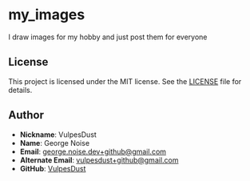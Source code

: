 
# my_images

I draw images for my hobby and just post them for everyone


## License
This project is licensed under the MIT license. See the [LICENSE](LICENSE) file for details.

## Author
- **Nickname**: VulpesDust
- **Name**: George Noise
- **Email**: george.noise.dev+github@gmail.com
- **Alternate Email**: vulpesdust+github@gmail.com
- **GitHub**: [VulpesDust](https://github.com/VulpesDust)
